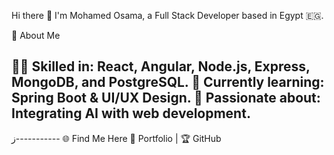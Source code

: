 Hi there 👋
I'm Mohamed Osama, a Full Stack Developer based in Egypt 🇪🇬.

🚀 About Me

👨‍💻 Skilled in: React, Angular, Node.js, Express, MongoDB, and PostgreSQL.
🌱 Currently learning: Spring Boot & UI/UX Design.
🤖 Passionate about: Integrating AI with web development.
-------
ز-----------
🌐 Find Me Here
🔗 Portfolio | 🏆 GitHub

